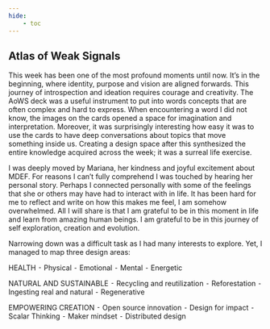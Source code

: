 ```yaml
---
hide:
    - toc
---
```


## Atlas of Weak Signals

This week has been one of the most profound moments until now. It’s in the beginning, where identity, purpose and vision are aligned forwards. This journey of introspection and ideation requires courage and creativity. The AoWS deck was a useful instrument to put into words concepts that are often complex and hard to express. When encountering a word I did not know, the images on the cards opened a space for imagination and interpretation. Moreover, it was surprisingly interesting how easy it was to use the cards to have deep conversations about topics that move something inside us. Creating a design space after this synthesized the entire knowledge acquired across the week; it was a surreal life exercise.

I was deeply moved by Mariana, her kindness and joyful excitement about MDEF. For reasons I can’t fully comprehend I was touched by hearing her personal story. Perhaps I connected personally with some of the feelings that she or others may have had to interact with in life. It has been hard for
me to reflect and write on how this makes me feel, I am somehow overwhelmed. All I will share is that I am grateful to be in this moment in life and learn from amazing human beings. I am grateful to be in this journey of self exploration, creation and evolution.

Narrowing down was a difficult task as I had many interests to explore. Yet, I managed to map three design areas:

HEALTH
⁃ Physical
⁃ Emotional
⁃ Mental
⁃ Energetic

NATURAL AND SUSTAINABLE
⁃ Recycling and reutilization
⁃ Reforestation
⁃ Ingesting real and natural
⁃ Regenerative

EMPOWERING CREATION
⁃ Open source innovation
⁃ Design for impact
⁃ Scalar Thinking
⁃ Maker mindset
⁃ Distributed design
